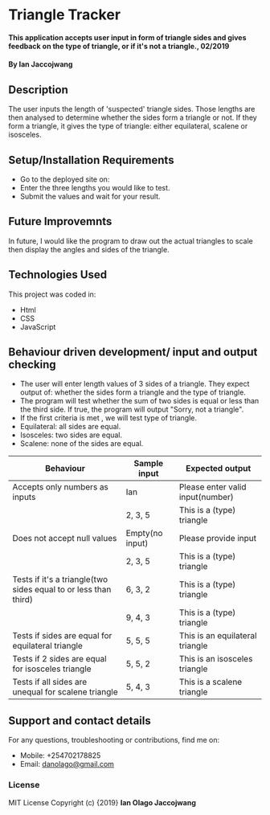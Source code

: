 # Triangle Tracker
#### This application accepts user input in form of triangle sides and gives feedback on the type of triangle, or if it's not a triangle., 02/2019
#### By **Ian Jaccojwang**
## Description
The user inputs the length of 'suspected' triangle sides. Those lengths are then analysed to determine whether the sides form a triangle or not. If they form a triangle, it gives the type of triangle: either equilateral, scalene or isosceles.
## Setup/Installation Requirements
* Go to the deployed site on:
* Enter the three lengths you would like to test.
* Submit the values and wait for your result.
## Future Improvemnts
In future, I would like the program to draw out the actual triangles to scale then display the angles and sides of the triangle.
## Technologies Used
This project was coded in:
* Html
* CSS
* JavaScript
## Behaviour driven development/ input and output checking
* The user will enter length values of 3 sides of a triangle. They expect output of: whether the sides form a triangle and the type of triangle.
* The program will test whether the sum of two sides is equal or less than the third side. If true, the program will output "Sorry, not a triangle".
* If the first criteria is met , we will test type of triangle.
* Equilateral: all sides are equal.
* Isosceles: two sides are equal.
* Scalene: none of the sides are equal.

| Behaviour                                                       | Sample input   | Expected output                  |
|-----------------------------------------------------------------|----------------|----------------------------------|
| Accepts only numbers as inputs                                  | Ian            | Please enter valid input(number) |
|                                                                 | 2, 3, 5        | This is a (type) triangle        |
| Does not accept null values                                     | Empty(no input)| Please provide input             |
|                                                                 | 2, 3, 5        | This is a (type) triangle        |
| Tests if it's a triangle(two sides equal to or less than third) | 6, 3, 2        | This is a (type) triangle        |
|                                                                 | 9, 4, 3        | This is a (type) triangle        |
| Tests if sides are equal for equilateral triangle               | 5, 5, 5        | This is an equilateral triangle  |
| Tests if 2 sides are equal for isosceles triangle               | 5, 5, 2        | This is an isosceles triangle    |
| Tests if all sides are unequal for scalene triangle             | 5, 4, 3        | This is a scalene triangle       |
## Support and contact details
For any questions, troubleshooting or contributions,  find me on:
* Mobile: +254702178825
* Email: danolago@gmail.com
### License
MIT License
Copyright (c) {2019} **Ian Olago Jaccojwang**
